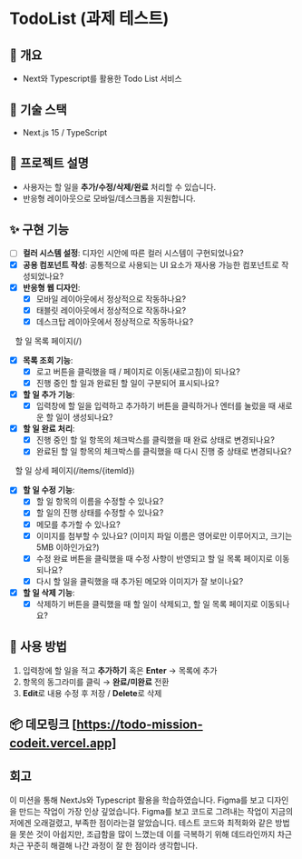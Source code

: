 # TodoList (과제 테스트)

## 📌 개요
- Next와 Typescript를 활용한 Todo List 서비스

## 🚀 기술 스택
- Next.js 15 / TypeScript

## 🧭 프로젝트 설명
- 사용자는 할 일을 **추가/수정/삭제/완료** 처리할 수 있습니다.
- 반응형 레이아웃으로 모바일/데스크톱을 지원합니다.

## ✨ 구현 기능
* [ ] **컬러 시스템 설정**: 디자인 시안에 따른 컬러 시스템이 구현되었나요?
* [x] **공용 컴포넌트 작성**: 공통적으로 사용되는 UI 요소가 재사용 가능한 컴포넌트로 작성되었나요?
* [x] **반응형 웹 디자인**:
  * [x] 모바일 레이아웃에서 정상적으로 작동하나요?
  * [x] 태블릿 레이아웃에서 정상적으로 작동하나요?
  * [x] 데스크탑 레이아웃에서 정상적으로 작동하나요?

⠀할 일 목록 페이지(/)
* [x] **목록 조회 기능**:
  * [x] 로고 버튼을 클릭했을 때 / 페이지로 이동(새로고침)이 되나요?
  * [x] 진행 중인 할 일과 완료된 할 일이 구분되어 표시되나요?
* [x] **할 일 추가 기능**:
  * [x] 입력창에 할 일을 입력하고 추가하기 버튼을 클릭하거나 엔터를 눌렀을 때 새로운 할 일이 생성되나요?
* [x] **할 일 완료 처리**:
  * [x] 진행 중인 할 일 항목의 체크박스를 클릭했을 때 완료 상태로 변경되나요?
  * [x] 완료된 할 일 항목의 체크박스를 클릭했을 때 다시 진행 중 상태로 변경되나요?

⠀할 일 상세 페이지(/items/{itemId})
* [x] **할 일 수정 기능**:
  * [x] 할 일 항목의 이름을 수정할 수 있나요?
  * [x] 할 일의 진행 상태를 수정할 수 있나요?
  * [x] 메모를 추가할 수 있나요?
  * [x] 이미지를 첨부할 수 있나요? (이미지 파일 이름은 영어로만 이루어지고, 크기는 5MB 이하인가요?)
  * [x] 수정 완료 버튼을 클릭했을 때 수정 사항이 반영되고 할 일 목록 페이지로 이동되나요?
  * [x] 다시 할 일을 클릭했을 때 추가된 메모와 이미지가 잘 보이나요?
* [x] **할 일 삭제 기능**:
  * [x] 삭제하기 버튼을 클릭했을 때 할 일이 삭제되고, 할 일 목록 페이지로 이동되나요?

## 🧪 사용 방법

1) 입력창에 할 일을 적고 **추가하기** 혹은 **Enter** → 목록에 추가
2) 항목의 동그라미를 클릭 → **완료/미완료** 전환
3) **Edit**로 내용 수정 후 저장 / **Delete**로 삭제

## 📦 데모링크 [https://todo-mission-codeit.vercel.app]

## 회고

이 미션을 통해 NextJs와 Typescript 활용을 학습하였습니다. Figma를 보고 디자인을 만드는 작업이 가장 인상 깊었습니다. Figma를 보고 코드로 그려내는 작업이 지금의 저에겐 오래걸렸고, 부족한 점이라는걸 알았습니다. 테스트 코드와 최적화와 같은 방법을 못쓴 것이 아쉽지만, 조급함을 많이 느꼈는데 이를 극복하기 위해 데드라인까지 차근차근 꾸준히 해결해 나간 과정이 잘 한 점이라 생각합니다.
